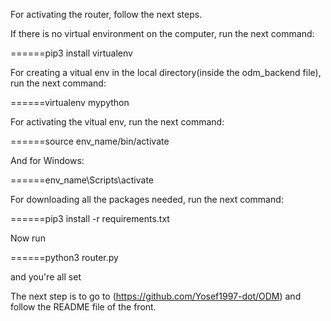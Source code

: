 For activating the router, follow the next steps.

If there is no virtual environment on the computer,
run the next command:

======pip3 install virtualenv

For creating a vitual env in the local directory(inside the odm_backend file),
run the next command:

======virtualenv mypython

For activating the vitual env,
run the next command:

======source env_name/bin/activate

And for Windows:

======env_name\Scripts\activate

For downloading all the packages needed,
run the next command:

======pip3 install -r requirements.txt

Now run

======python3 router.py

and you're all set

The next step is to go to (https://github.com/Yosef1997-dot/ODM)
and follow the README file of the front.